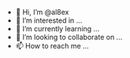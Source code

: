 - 👋 Hi, I’m @al8ex
- 👀 I’m interested in ...
- 🌱 I’m currently learning ...
- 💞️ I’m looking to collaborate on ...
- 📫 How to reach me ...

<!---
al8ex/al8ex is a ✨ special ✨ repository because its `README.md` (this file) appears on your GitHub profile.
You can click the Preview link to take a look at your changes.
--->
